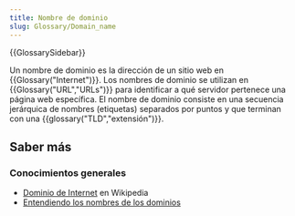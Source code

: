 ```yaml
---
title: Nombre de dominio
slug: Glossary/Domain_name
---
```


{{GlossarySidebar}}

Un nombre de dominio es la dirección de un sitio web en {{Glossary("Internet")}}. Los nombres de dominio se utilizan en {{Glossary("URL","URLs")}} para identificar a qué servidor pertenece una página web específica. El nombre de dominio consiste en una secuencia jerárquica de nombres (etiquetas) separados por puntos y que terminan con una {{glossary("TLD","extensión")}}.

## Saber más

### Conocimientos generales

- [Dominio de Internet](https://es.wikipedia.org/wiki/Dominio_de_Internet) en Wikipedia
- [Entendiendo los nombres de los dominios](/es/docs/Learn/Common_questions/Web_mechanics/What_is_a_domain_name)
